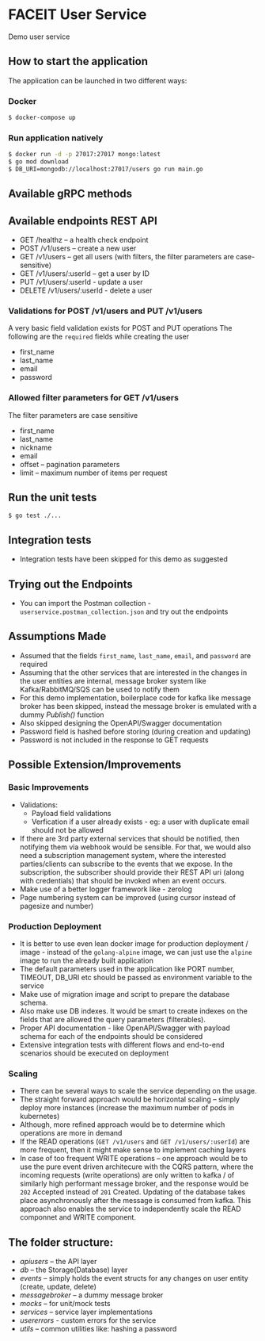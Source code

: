 # FACEIT User Service
Demo user service

## How to start the application
The application can be launched in two different ways:

### Docker
```bash
$ docker-compose up
```

### Run application natively
```bash
$ docker run -d -p 27017:27017 mongo:latest
$ go mod download
$ DB_URI=mongodb://localhost:27017/users go run main.go
```
## Available gRPC methods


## Available endpoints REST API
 - GET /healthz – a health check endpoint
 - POST /v1/users – create a new user
 - GET /v1/users – get all users (with filters, the filter parameters are case-sensitive)
 - GET /v1/users/:userId – get a user by ID
 - PUT /v1/users/:userId - update a user
 - DELETE /v1/users/:userId - delete a user

### Validations for POST /v1/users and PUT /v1/users
A very basic field validation exists for POST and PUT operations
The following are the `required` fields while creating the user
 - first_name
 - last_name
 - email
 - password

### Allowed filter parameters for GET /v1/users
The filter parameters are case sensitive
 - first_name
 - last_name
 - nickname
 - email
 - offset – pagination parameters
 - limit – maximum number of items per request

## Run the unit tests
```
$ go test ./...
```

## Integration tests
- Integration tests have been skipped for this demo as suggested

## Trying out the Endpoints
- You can import the Postman collection - `userservice.postman_collection.json` and try out the endpoints

## Assumptions Made
- Assumed that the fields `first_name`, `last_name`, `email`, and `password` are required
- Assuming that the other services that are interested in the changes in the user entities are internal, message broker system like Kafka/RabbitMQ/SQS can be used to notify them
- For this demo implementation, boilerplace code for kafka like message broker has been skipped, instead the message broker is emulated with a dummy _Publish()_ function
- Also skipped designing the OpenAPI/Swagger documentation
- Password field is hashed before storing (during creation and updating)
- Password is not included in the response to GET requests

## Possible Extension/Improvements
### Basic Improvements
 - Validations:
    - Payload field validations
    - Verfication if a user already exists - eg: a user with duplicate email should not be allowed
 - If there are 3rd party external services that should be notified, then notifying them via webhook would be sensible. For that, we would also need a subscription management system, where the interested parties/clients can subscribe to the events that we expose. In the subscription, the subscriber should provide their REST API uri (along with credentials) that should be invoked when an event occurs.
 - Make use of a better logger framework like - zerolog
 - Page numbering system can be improved (using cursor instead of pagesize and number)

### Production Deployment
 - It is better to use even lean docker image for production deployment / image - instead of the `golang-alpine` image, we can just use the `alpine` image to run the already built application
 - The default parameters used in the application like PORT number, TIMEOUT, DB_URI etc should be passed as environment variable to the service
 - Make use of migration image and script to prepare the database schema.
 - Also make use DB indexes. It would be smart to create indexes on the fields that are allowed the query parameters (filterables).
 - Proper API documentation - like OpenAPI/Swagger with payload schema for each of the endpoints should be considered
 - Extensive integration tests with different flows and end-to-end scenarios should be executed on deployment

### Scaling
 - There can be several ways to scale the service depending on the usage.
 - The straight forward approach would be horizontal scaling – simply deploy more instances (increase the maximum number of pods in kubernetes)
 - Although, more refined approach would be to determine which operations are more in demand
 - If the READ operations (`GET /v1/users` and `GET /v1/users/:userId`) are more frequent, then it might make sense to implement caching layers
 - In case of too frequent WRITE operations – one approach would be to use the pure event driven architecure with the CQRS pattern, where the incoming requests (write operations) are only written to kafka / of similarly high performant message broker, and the response would be `202` Accepted instead of `201` Created. Updating of the database takes place asynchronously after the message is consumed from kafka. This approach also enables the service to  independently scale the READ componnet and WRITE component.

## The folder structure:
 - *apiusers* – the API layer
 - *db* – the Storage(Database) layer
 - *events* – simply holds the event structs for any changes on user entity (create, update, delete)
 - *messagebroker* – a dummy message broker
 - *mocks* – for unit/mock tests 
 - *services* – service layer implementations
 - *usererrors* - custom errors for the service
 - *utils* – common utilities like: hashing a password